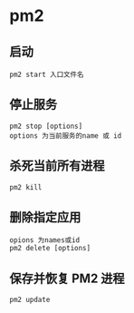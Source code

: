# pm2

## 启动

```pm2
pm2 start 入口文件名
```

## 停止服务

```pm2
pm2 stop [options]
options 为当前服务的name 或 id
```

## 杀死当前所有进程

```PM2
pm2 kill
```

## 删除指定应用

```PM2
opions 为names或id
pm2 delete [options]
```

## 保存并恢复 PM2 进程

```PM2
pm2 update
```
